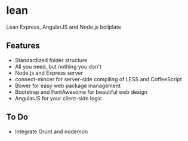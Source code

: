lean
=====

Lean Express, AngularJS and Node.js boilplate

Features
--------
* Standardized folder structure
* All you need, but nothing you don't
* Node.js and Express server
* connect-mincer for server-side compiling of LESS and CoffeeScript
* Bower for easy web package management
* Bootstrap and FontAwesome for beautiful web design
* AngularJS for your client-side logic

To Do
-----
* Integrate Grunt and nodemon
